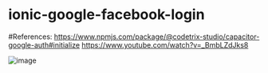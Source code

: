 # ionic-google-facebook-login
#References:
https://www.npmjs.com/package/@codetrix-studio/capacitor-google-auth#initialize
https://www.youtube.com/watch?v=_BmbLZdJks8

![image](https://github.com/user-attachments/assets/c9d59e3b-05d3-4f89-9841-c1291b22b083)


